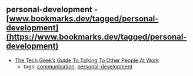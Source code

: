 personal-development - [www.bookmarks.dev/tagged/personal-development](https://www.bookmarks.dev/tagged/personal-development)
---
* [The Tech Geek’s Guide To Talking To Other People At Work](https://www.fastcompany.com/3067971/the-tech-geeks-guide-to-talking-to-other-people-at-work)
    * tags: [communication](../tags/communication.md), [personal-development](../tags/personal-development.md)
